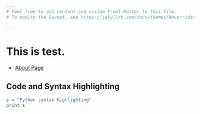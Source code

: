 ```yaml
---
# Feel free to add content and custom Front Matter to this file.
# To modify the layout, see https://jekyllrb.com/docs/themes/#overriding-theme-defaults

---
```


# This is test.

* [About Page](/about "About Page")


## Code and Syntax Highlighting
```python
s = "Python syntax highlighting"
print s
```
